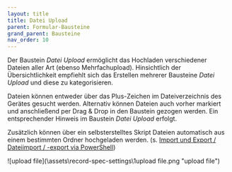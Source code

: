 ```yaml
---
layout: title
title: Datei Upload
parent: Formular-Bausteine
grand_parent: Bausteine
nav_order: 10
---
```


Der Baustein _Datei Upload_ ermöglicht das Hochladen verschiedener Dateien aller Art (ebenso Mehrfachupload).
Hinsichtlich der Übersichtlichkeit empfiehlt sich das Erstellen mehrerer Bausteine _Datei Upload_ und diese zu
kategorisieren.

Dateien können entweder über das Plus-Zeichen im Dateiverzeichnis des Gerätes gesucht werden. Alternativ können Dateien
auch vorher markiert und anschließend per Drag & Drop in den Baustein gezogen werden. Ein entsprechender Hinweis
im Baustein _Datei Upload_ erfolgt.

Zusätzlich können über ein selbsterstelltes Skript Dateien automatisch aus einem bestimmten Ordner hochgeladen werden. (s. [Import und Export / Dateiimport / -export via PowerShell](/docs/import-export.html#dateiimport---export-via-powershell))

![upload file](\assets\record-spec-settings\1upload file.png "upload file")
